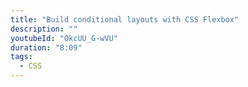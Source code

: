 ```yaml
---
title: "Build conditional layouts with CSS Flexbox"
description: ""
youtubeId: "OkcUU_G-wVU"
duration: "8:09"
tags:
  - CSS
---
```

